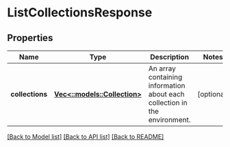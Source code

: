 # ListCollectionsResponse

## Properties
Name | Type | Description | Notes
------------ | ------------- | ------------- | -------------
**collections** | [**Vec<::models::Collection>**](Collection.md) | An array containing information about each collection in the environment. | [optional] 

[[Back to Model list]](../README.md#documentation-for-models) [[Back to API list]](../README.md#documentation-for-api-endpoints) [[Back to README]](../README.md)


